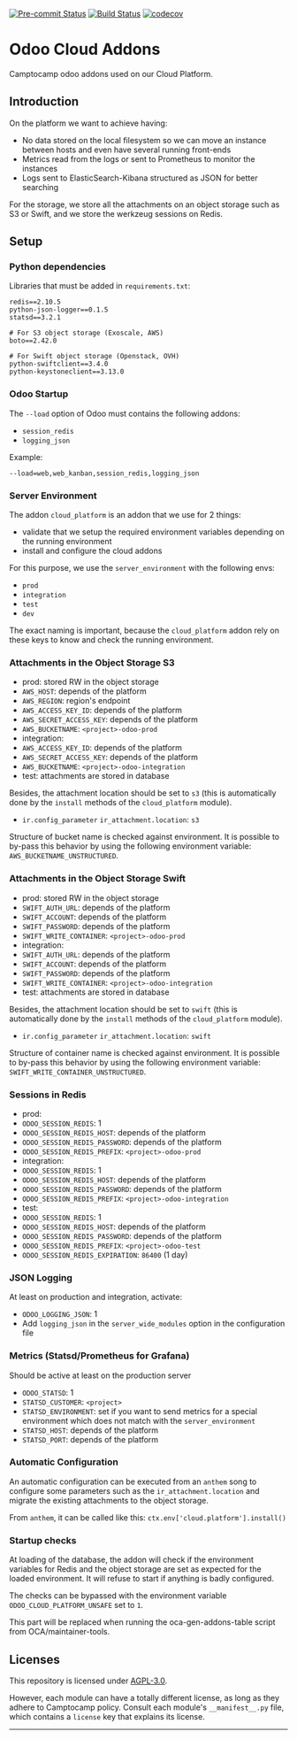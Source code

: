 
<!-- /!\ Non OCA Context : Set here the badge of your runbot / runboat instance. -->
[![Pre-commit Status](https://github.com/camptocamp/odoo-cloud-platform/actions/workflows/pre-commit.yml/badge.svg?branch=13.0)](https://github.com/camptocamp/odoo-cloud-platform/actions/workflows/pre-commit.yml?query=branch%3A13.0)
[![Build Status](https://github.com/camptocamp/odoo-cloud-platform/actions/workflows/test.yml/badge.svg?branch=13.0)](https://github.com/camptocamp/odoo-cloud-platform/actions/workflows/test.yml?query=branch%3A13.0)
[![codecov](https://codecov.io/gh/camptocamp/odoo-cloud-platform/branch/13.0/graph/badge.svg)](https://codecov.io/gh/camptocamp/odoo-cloud-platform)
<!-- /!\ Non OCA Context : Set here the badge of your translation instance. -->

<!-- /!\ do not modify above this line -->

# Odoo Cloud Addons

Camptocamp odoo addons used on our Cloud Platform.

## Introduction

On the platform we want to achieve having:

* No data stored on the local filesystem so we can move an instance
  between hosts and even have several running front-ends
* Metrics read from the logs or sent to Prometheus to monitor the instances
* Logs sent to ElasticSearch-Kibana structured as JSON for better searching

For the storage, we store all the attachments on an object storage such as S3 or
Swift, and we store the werkzeug sessions on Redis.

## Setup

### Python dependencies

Libraries that must be added in ``requirements.txt``:

```
redis==2.10.5
python-json-logger==0.1.5
statsd==3.2.1

# For S3 object storage (Exoscale, AWS)
boto==2.42.0

# For Swift object storage (Openstack, OVH)
python-swiftclient==3.4.0
python-keystoneclient==3.13.0
```

### Odoo Startup

The `--load` option of Odoo must contains the following addons:

* `session_redis`
* `logging_json`

Example:

`--load=web,web_kanban,session_redis,logging_json`

### Server Environment

The addon `cloud_platform` is an addon that we use for 2 things:

* validate that we setup the required environment variables depending on the running environment
* install and configure the cloud addons

For this purpose, we use the `server_environment` with the following envs:

* `prod`
* `integration`
* `test`
* `dev`

The exact naming is important, because the `cloud_platform` addon rely on these keys to know and check the running environment.


### Attachments in the Object Storage S3

* prod: stored RW in the object storage
 * `AWS_HOST`: depends of the platform
 * `AWS_REGION`: region's endpoint
 * `AWS_ACCESS_KEY_ID`: depends of the platform
 * `AWS_SECRET_ACCESS_KEY`: depends of the platform
 * `AWS_BUCKETNAME`: `<project>-odoo-prod`
* integration:
 * `AWS_ACCESS_KEY_ID`: depends of the platform
 * `AWS_SECRET_ACCESS_KEY`: depends of the platform
 * `AWS_BUCKETNAME`: `<project>-odoo-integration`
* test: attachments are stored in database

Besides, the attachment location should be set to `s3` (this is
automatically done by the `install` methods of the `cloud_platform` module).
 * `ir.config_parameter` `ir_attachment.location`: `s3`

Structure of bucket name is checked against environment.
It is possible to by-pass this behavior by using the following environment variable:
`AWS_BUCKETNAME_UNSTRUCTURED`.


### Attachments in the Object Storage Swift

* prod: stored RW in the object storage
 * `SWIFT_AUTH_URL`: depends of the platform
 * `SWIFT_ACCOUNT`: depends of the platform
 * `SWIFT_PASSWORD`: depends of the platform
 * `SWIFT_WRITE_CONTAINER`: `<project>-odoo-prod`
* integration:
 * `SWIFT_AUTH_URL`: depends of the platform
 * `SWIFT_ACCOUNT`: depends of the platform
 * `SWIFT_PASSWORD`: depends of the platform
 * `SWIFT_WRITE_CONTAINER`: `<project>-odoo-integration`
* test: attachments are stored in database

Besides, the attachment location should be set to `swift` (this is
automatically done by the `install` methods of the `cloud_platform` module).
 * `ir.config_parameter` `ir_attachment.location`: `swift`

Structure of container name is checked against environment.
It is possible to by-pass this behavior by using the following environment variable:
`SWIFT_WRITE_CONTAINER_UNSTRUCTURED`.

### Sessions in Redis

* prod:
 * `ODOO_SESSION_REDIS`: 1
 * `ODOO_SESSION_REDIS_HOST`: depends of the platform
 * `ODOO_SESSION_REDIS_PASSWORD`: depends of the platform
 * `ODOO_SESSION_REDIS_PREFIX`: `<project>-odoo-prod`
* integration:
 * `ODOO_SESSION_REDIS`: 1
 * `ODOO_SESSION_REDIS_HOST`: depends of the platform
 * `ODOO_SESSION_REDIS_PASSWORD`: depends of the platform
 * `ODOO_SESSION_REDIS_PREFIX`: `<project>-odoo-integration`
* test:
 * `ODOO_SESSION_REDIS`: 1
 * `ODOO_SESSION_REDIS_HOST`: depends of the platform
 * `ODOO_SESSION_REDIS_PASSWORD`: depends of the platform
 * `ODOO_SESSION_REDIS_PREFIX`: `<project>-odoo-test`
 * `ODOO_SESSION_REDIS_EXPIRATION`: `86400` (1 day)

### JSON Logging

At least on production and integration, activate:
* `ODOO_LOGGING_JSON`: 1
* Add ``logging_json`` in the ``server_wide_modules`` option in the
  configuration file

### Metrics (Statsd/Prometheus for Grafana)

Should be active at least on the production server

* `ODOO_STATSD`: 1
* `STATSD_CUSTOMER`: `<project>`
* `STATSD_ENVIRONMENT`: set if you want to send metrics for a special
  environment which does not match with the `server_environment`
* `STATSD_HOST`: depends of the platform
* `STATSD_PORT`: depends of the platform

### Automatic Configuration

An automatic configuration can be executed from an `anthem` song to configure
some parameters such as the `ir_attachment.location` and migrate the existing
attachments to the object storage.

From `anthem`, it can be called like this:
    `ctx.env['cloud.platform'].install()`

### Startup checks

At loading of the database, the addon will check if the environment variables
for Redis and the object storage are set as expected for the loaded
environment. It will refuse to start if anything is badly configured.

The checks can be bypassed with the environment variable
`ODOO_CLOUD_PLATFORM_UNSAFE` set to `1`.

<!-- /!\ do not modify below this line -->

<!-- prettier-ignore-start -->

[//]: # (addons)

This part will be replaced when running the oca-gen-addons-table script from OCA/maintainer-tools.

[//]: # (end addons)

<!-- prettier-ignore-end -->

## Licenses

This repository is licensed under [AGPL-3.0](LICENSE).

However, each module can have a totally different license, as long as they adhere to Camptocamp
policy. Consult each module's `__manifest__.py` file, which contains a `license` key
that explains its license.

----
<!-- /!\ Non OCA Context : Set here the full description of your organization. -->
